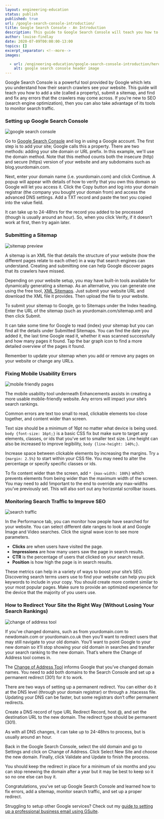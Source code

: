 ```yaml
---
layout: engineering-education
status: publish
published: true
url: /google-search-console-introduction/
title: Google Search Console - An Introduction
description: This guide to Google Search Console will teach you how to add a site (called a property), submit a sitemap, and find and fix any errors that the Google crawlers may come across.
author: louise-findlay
date: 2020-07-09T00:00:00-13:00
topics: []
excerpt_separator: <!--more-->
images:

  - url: /engineering-education/google-search-console-introduction/hero.png
    alt: google search console header image
---
```

Google Search Console is a powerful tool provided by Google which lets you understand how their search crawlers see your website. This guide will teach you how to add a site (called a property), submit a sitemap, and find and fix any errors that the crawlers may come across. If you’re new to SEO (search engine optimization), then you can also take advantage of its tools to monitor search traffic.
<!--more-->
### Setting up Google Search Console
![google search console](/engineering-education/google-search-console-introduction/google-search-console.jpg)<br>

Go to [Google Search Console](https://search.google.com/search-console/welcome) and log in using a Google account. The first step is to add your site; Google calls this a property. There are two methods: adding your site domain or URL prefix. In this example, we'll use the domain method. Note that this method counts both the insecure (http) and secure (https) version of your website and any subdomains such as blog.yourdomain.com.

Next, enter your domain name (i.e. yourdomain.com) and click Continue. A popup will appear with details of how to verify that you own this domain so Google will let you access it. Click the Copy button and log into your domain registrar (the company you bought your domain from) and access the advanced DNS settings. Add a TXT record and paste the text you copied into the value field.

It can take up to 24-48hrs for the record you added to be processed (though is usually around an hour). So, when you click Verify, if it doesn’t work at first, then try again later.

### Submitting a Sitemap
![sitemap preview](/engineering-education/google-search-console-introduction/sitemap-preview.png)<br>

A sitemap is an XML file that details the structure of your website (how the different pages relate to each other) in a way that search engines can understand. Creating and submitting one can help Google discover pages that its crawlers have missed.

Depending on your website setup, you may have built-in tools available for dynamically generating a sitemap. As an alternative, you can generate one using the free tool, [XML Sitemaps](https://www.xml-sitemaps.com). Just submit your website URL and download the XML file it provides. Then upload the file to your website.

To submit your sitemap to Google, go to Sitemaps under the Index heading. Enter the URL of the sitemap (such as yourdomain.com/sitemap.xml) and then click Submit.

It can take some time for Google to read (index) your sitemap but you can find all the details under Submitted Sitemaps. You can find the date you added it, the last time Google read it, whether it was scanned successfully and how many pages it found. Tap the bar graph icon to find a more detailed overview of the pages it found.

Remember to update your sitemap when you add or remove any pages on your website or change any URLs.

### Fixing Mobile Usability Errors
![mobile friendly pages](/engineering-education/google-search-console-introduction/mobile-friendly-pages.png)<br>

The mobile usability tool underneath Enhancements assists in creating a more usable mobile-friendly website. Any errors will impact your site’s search rankings.

Common errors are text too small to read, clickable elements too close together, and content wider than screen.

Text size should be a minimum of 16pt no matter what device is being used.  `body {font-size: 16pt;}`  is a basic CSS fix but make sure to target any elements, classes, or ids that you’ve set to smaller text size. Line height can also be increased to improve legibility,  `body {line-height: 140%;}`.

Increase space between clickable elements by increasing the margins. Try  `a {margin: 2.5%}`  to start within your CSS file. You may need to alter the percentage or specify specific classes or ids.

To fix content wider than the screen, add  `* {max-width: 100%}`  which prevents elements from being wider than the maximum width of the screen. You may need to add !important to the end to override any max-widths you’ve previously set. This will also sort out any horizontal scrollbar issues.

### Monitoring Search Traffic to Improve SEO
![search traffic](/engineering-education/google-search-console-introduction/search-traffic.png)<br>

In the Performance tab, you can monitor how people have searched for your website. You can select different date ranges to look at and Google Image and Video searches. Click the signal wave icon to see more parameters.

- **Clicks** are when users have visited the page.
- **Impressions** are how many users saw the page in search results.
- **CTR** is the percentage of users that clicked on your search result.
- **Position** is how high the page is in search results.

These metrics can help in a variety of ways to boost your site’s SEO. Discovering search terms users use to find your website can help you pick keywords to include in your copy. You should create more content similar to your most popular pages. Make sure to provide an optimized experience for the device that the majority of you users use.

### How to Redirect Your Site the Right Way (Without Losing Your Search Rankings)
![change of address tool](/engineering-education/google-search-console-introduction/change-of-address-tool.png)<br>

If you’ve changed domains, such as from yourdomain.com to newdomain.com or yourdomain.co.uk then you’ll want to redirect users that may still navigate to your old domain. You’ll want to point Google to your new domain so it’ll stop showing your old domain in searches and transfer your search ranking to the new domain. That’s where the Change of Address tool comes in.

The [Change of Address Tool](https://search.google.com/search-console/settings/change-address) informs Google that you’ve changed domain names. You need to add both domains to the Search Console and set up a permanent redirect (301) for it to work.

There are two ways of setting up a permanent redirect. You can either do it at the DNS level (through your domain registrar) or through a .htacesss file. Updating your DNS can be faster, but some registrars don’t offer permanent redirects.

Create a DNS record of type URL Redirect Record, host @, and set the destination URL to the new domain. The redirect type should be permanent (301).

As with all DNS changes, it can take up to 24-48hrs to process, but is usually around an hour.

Back in the Google Search Console, select the old domain and go to Settings and click on Change of Address. Click Select New Site and choose the new domain. Finally, click Validate and Update to finish the process.

You should keep the redirect in place for a minimum of six months and you can stop renewing the domain after a year but it may be best to keep so it so no one else can buy it.

Congratulations, you’ve set up Google Search Console and learned how to fix errors, add a sitemap, monitor search traffic, and set up a proper redirect.

Struggling to setup other Google services? Check out my [guide to setting up a professional business email using GSuite](/engineering-education/creating-professional-email).

